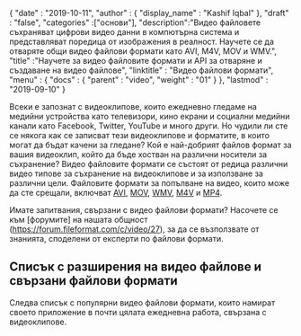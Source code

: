 {
  "date" : "2019-10-11",
  "author" : {
    "display_name" : "Kashif Iqbal"
},
  "draft" : "false",
  "categories" :["основи"],
  "description":"Видео файловете съхраняват цифрови видео данни в компютърна система и представляват поредица от изображения в реалност. Научете се да отваряте общи видео файлови формати като AVI, M4V, MOV и WMV.",
  "title" :"Научете за видео файловите формати и API за отваряне и създаване на видео файлове",
  "linktitle" : "Видео файлови формати",
  "menu" : {
    "docs" : {
      "parent" : "video",
      "weight" : "01"
}
},
  "lastmod" : "2019-09-10"
}

Всеки е запознат с видеоклипове, които ежедневно гледаме на медийни устройства като телевизори, кино екрани и социални медийни канали като Facebook, Twitter, YouTube и много други. Но чудили ли сте се някога как се записват тези видеоклипове и форматите, в които могат да бъдат качени за гледане? Кой е най-добрият файлов формат за вашия видеоклип, който да бъде хостван на различни носители за съхранение? Видео файловите формати се състоят от редица различни видео типове за съхранение на видеоклипове и за използване за различни цели. Файловите формати за попълване на видео, които може да сте срещали, включват [AVI](/bg/video/avi/), [MOV](/bg/video/mov/), [WMV](/bg/video/wmv/), [M4V](/bg/video/m4v/) и [MP4](/bg/video/mp4/).

Имате запитвания, свързани с видео файлови формати? Насочете се към [форумите] на нашата общност (https://forum.fileformat.com/c/video/27), за да се възползвате от знанията, споделени от експерти по файлови формати.


## Списък с разширения на видео файлове и свързани файлови формати

Следва списък с популярни видео файлови формати, които намират своето приложение в почти цялата ежедневна работа, свързана с видеоклипове.

